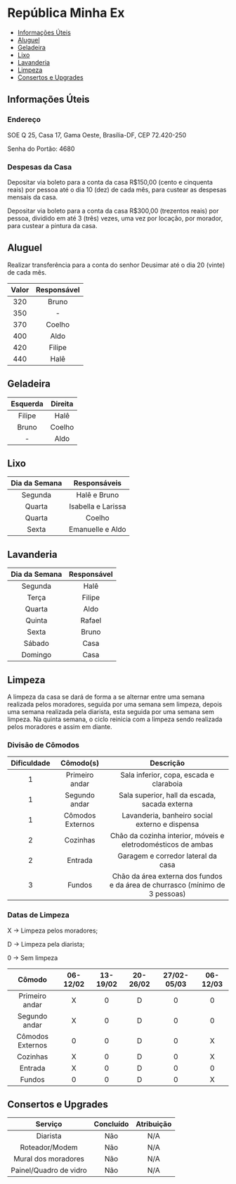 # República Minha Ex

* [Informações Úteis](#informacoes)
* [Aluguel](#aluguel)
* [Geladeira](#geladeira)
* [Lixo](#lixo)
* [Lavanderia](#lavanderia)
* [Limpeza](#limpeza)
* [Consertos e Upgrades](#consertosupgrades)

## Informações Úteis

### Endereço
SOE Q 25, Casa 17, Gama Oeste, Brasília-DF, CEP 72.420-250

Senha do Portão: 4680

### Despesas da Casa

Depositar via boleto para a conta da casa R$150,00 (cento e cinquenta reais) por pessoa até o dia 10 (dez) de cada mês, para custear as despesas mensais da casa.

Depositar via boleto para a conta da casa R$300,00 (trezentos reais) por pessoa, dividido em até 3 (três) vezes, uma vez por locação, por morador, para custear a pintura da casa.

## Aluguel

Realizar transferência para a conta do senhor Deusimar até o dia 20 (vinte) de cada mês.

|Valor|Responsável|
|:-:|:-:|
|320|Bruno|
|350| - |
|370|Coelho|
|400|Aldo|
|420|Filipe|
|440|Halê|

## Geladeira

|Esquerda|Direita|
|:-:|:-:|
|Filipe|Halê|
|Bruno|Coelho|
|-|Aldo|

## Lixo

|Dia da Semana|Responsáveis|
|:-:|:-:|
|Segunda|Halê e Bruno|
|Quarta|Isabella e Larissa|
|Quarta|Coelho|
|Sexta|Emanuelle e Aldo|

## Lavanderia

|Dia da Semana|Responsável|
|:-:|:-:|
|Segunda|Halê|
|Terça|Filipe|
|Quarta|Aldo|
|Quinta|Rafael|
|Sexta|Bruno|
|Sábado| Casa |
|Domingo| Casa |

## Limpeza

A limpeza da casa se dará de forma a se alternar entre uma semana realizada pelos moradores, seguida por uma semana sem limpeza, depois uma semana realizada pela diarista, esta seguida por uma semana sem limpeza. Na quinta semana, o ciclo reinicia com a limpeza sendo realizada pelos moradores e assim em diante.

### Divisão de Cômodos

|Dificuldade|Cômodo(s)|Descrição|
|:-:|:-:|:-:|
|1|Primeiro andar|Sala inferior, copa, escada e claraboia|
|1|Segundo andar|Sala superior, hall da escada, sacada externa|
|1|Cômodos Externos|Lavanderia, banheiro social externo e dispensa|
|2|Cozinhas|Chão da cozinha interior, móveis e eletrodomésticos de ambas|
|2|Entrada|Garagem e corredor lateral da casa|
|3|Fundos|Chão da área externa dos fundos e da área de churrasco (mínimo de 3 pessoas)|

### Datas de Limpeza

X -> Limpeza pelos moradores;

D -> Limpeza pela diarista;

0 -> Sem limpeza

|Cômodo|06-12/02|13-19/02|20-26/02|27/02-05/03|06-12/03|
|:-:|:-:|:-:|:-:|:-:|:-:|
|Primeiro andar|X|0|D|0|0|
|Segundo andar|X|0|D|0|0|
|Cômodos Externos|0|0|D|0|X|
|Cozinhas|X|0|D|0|X|
|Entrada|X|0|D|0|0|
|Fundos|0|0|D|0|X|

## Consertos e Upgrades

|Serviço|Concluído|Atribuição|
|:-:|:-:|:-:|
|Diarista|Não|N/A|
|Roteador/Modem|Não|N/A|
|Mural dos moradores|Não|N/A|
|Painel/Quadro de vidro|Não|N/A|
